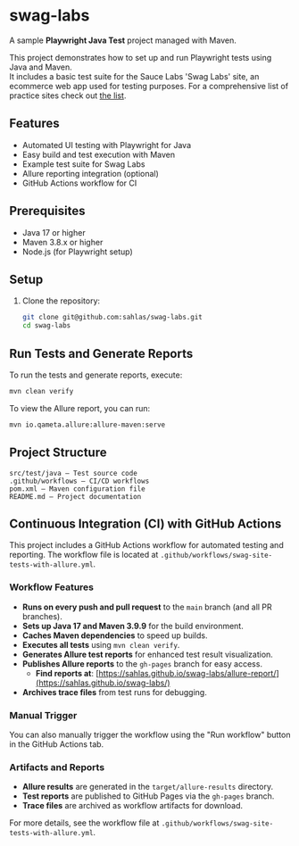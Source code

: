 # swag-labs

A sample **Playwright Java Test** project managed with Maven.

This project demonstrates how to set up and run Playwright tests using Java and Maven.  
It includes a basic test suite for the Sauce Labs 'Swag Labs' site, an ecommerce web app used for testing purposes. For a comprehensive list of practice sites check out [the list](https://www.linkedin.com/pulse/best-test-demo-sites-practicing-software-automation-mark-nicoll-bjsme/).

## Features

- Automated UI testing with Playwright for Java
- Easy build and test execution with Maven
- Example test suite for Swag Labs
- Allure reporting integration (optional)
- GitHub Actions workflow for CI

## Prerequisites

- Java 17 or higher
- Maven 3.8.x or higher
- Node.js (for Playwright setup)

## Setup

1. Clone the repository:
   ```sh
   git clone git@github.com:sahlas/swag-labs.git
   cd swag-labs
    ```

## Run Tests and Generate Reports

To run the tests and generate reports, execute:

```sh
mvn clean verify
```

To view the Allure report, you can run:

```sh
mvn io.qameta.allure:allure-maven:serve 
```

## Project Structure

```plaintext
src/test/java — Test source code
.github/workflows — CI/CD workflows
pom.xml — Maven configuration file
README.md — Project documentation
```
## Continuous Integration (CI) with GitHub Actions

This project includes a GitHub Actions workflow for automated testing and reporting. The workflow file is located at `.github/workflows/swag-site-tests-with-allure.yml`.

### Workflow Features

- **Runs on every push and pull request** to the `main` branch (and all PR branches).
- **Sets up Java 17 and Maven 3.9.9** for the build environment.
- **Caches Maven dependencies** to speed up builds.
- **Executes all tests** using `mvn clean verify`.
- **Generates Allure test reports** for enhanced test result visualization.
- **Publishes Allure reports** to the `gh-pages` branch for easy access.
  - **Find reports at**: [https://sahlas.github.io/swag-labs/allure-report/](https://sahlas.github.io/swag-labs/)
- **Archives trace files** from test runs for debugging.

### Manual Trigger

You can also manually trigger the workflow using the "Run workflow" button in the GitHub Actions tab.

### Artifacts and Reports

- **Allure results** are generated in the `target/allure-results` directory.
- **Test reports** are published to GitHub Pages via the `gh-pages` branch.
- **Trace files** are archived as workflow artifacts for download.

For more details, see the workflow file at `.github/workflows/swag-site-tests-with-allure.yml`.